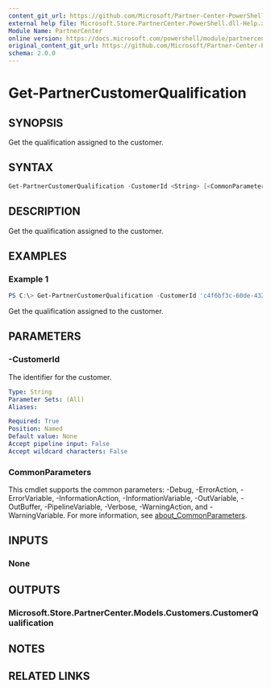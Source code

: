 ```yaml
---
content_git_url: https://github.com/Microsoft/Partner-Center-PowerShell/blob/master/docs/help/Get-PartnerCustomerQualification.md
external help file: Microsoft.Store.PartnerCenter.PowerShell.dll-Help.xml
Module Name: PartnerCenter
online version: https://docs.microsoft.com/powershell/module/partnercenter/Get-PartnerCustomerQualification
original_content_git_url: https://github.com/Microsoft/Partner-Center-PowerShell/blob/master/docs/help/Get-PartnerCustomerQualification.md
schema: 2.0.0
---
```


# Get-PartnerCustomerQualification

## SYNOPSIS
Get the qualification assigned to the customer.

## SYNTAX

```powershell
Get-PartnerCustomerQualification -CustomerId <String> [<CommonParameters>]
```

## DESCRIPTION
Get the qualification assigned to the customer.

## EXAMPLES

### Example 1
```powershell
PS C:\> Get-PartnerCustomerQualification -CustomerId 'c4f6bf3c-60de-432e-a3ec-20bcc5b26ec2'
```

Get the qualification assigned to the customer.

## PARAMETERS

### -CustomerId
The identifier for the customer.

```yaml
Type: String
Parameter Sets: (All)
Aliases:

Required: True
Position: Named
Default value: None
Accept pipeline input: False
Accept wildcard characters: False
```

### CommonParameters
This cmdlet supports the common parameters: -Debug, -ErrorAction, -ErrorVariable, -InformationAction, -InformationVariable, -OutVariable, -OutBuffer, -PipelineVariable, -Verbose, -WarningAction, and -WarningVariable. For more information, see [about_CommonParameters](http://go.microsoft.com/fwlink/?LinkID=113216).

## INPUTS

### None

## OUTPUTS

### Microsoft.Store.PartnerCenter.Models.Customers.CustomerQualification

## NOTES

## RELATED LINKS
